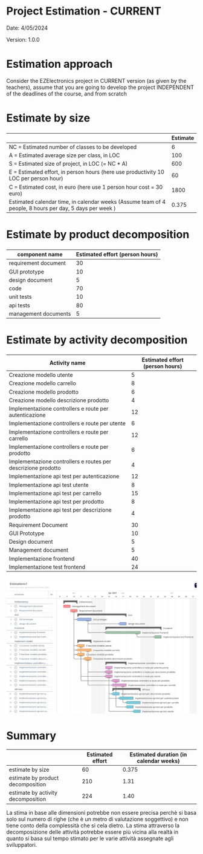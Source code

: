 # Project Estimation - CURRENT
Date: 4/05/2024

Version: 1.0.0


# Estimation approach
Consider the EZElectronics  project in CURRENT version (as given by the teachers), assume that you are going to develop the project INDEPENDENT of the deadlines of the course, and from scratch
# Estimate by size
### 
|             | Estimate                        |             
| ----------- | ------------------------------- |  
| NC =  Estimated number of classes to be developed   |       6                      |             
|  A = Estimated average size per class, in LOC       |             100               | 
| S = Estimated size of project, in LOC (= NC * A) | 600 |
| E = Estimated effort, in person hours (here use productivity 10 LOC per person hour)  |                60                      |   
| C = Estimated cost, in euro (here use 1 person hour cost = 30 euro) | 1800 | 
| Estimated calendar time, in calendar weeks (Assume team of 4 people, 8 hours per day, 5 days per week ) |          0.375          |               

# Estimate by product decomposition
### 
|         component name    | Estimated effort (person hours)   |             
| ----------- | ------------------------------- | 
|requirement document    | 30 |
| GUI prototype | 10 |
|design document | 5 |
|code | 70 |
| unit tests | 10 |
| api tests | 80 |
| management documents  | 5 |



# Estimate by activity decomposition
### 
|         Activity name    | Estimated effort (person hours)   |             
| ----------- | ------------------------------- | 
|Creazione modello utente  | 5 |
|Creazione modello carrello  | 8 |
|Creazione modello prodotto  | 6 |
|Creazione modello descrizione prodotto  | 4 |
|Implementazione controllers e route per autenticazione| 12|
|Implementazione controllers e route per utente| 6|
|Implementazione controllers e route per carrello| 12|
|Implementazione controllers e route per prodotto| 6|
|Implementazione controllers e routes per descrizione prodotto| 4|
|Implementazione api test per autenticazione| 12 |
|Implementazione api test utente| 8 |
|Implementazione api test per carrello| 15 |
|Implementazione api test per prodotto| 8 |
|Implementazione api test per descrizione prodotto| 4 |
|Requirement Document| 30 |
|GUI Prototype | 10 |
|Design document| 5 |
|Management document| 5 |
|Implementazione frontend | 40 |
|Implementazione test frontend| 24 |

###
![gantt_v1](/estimation_images/gantt_v1.jpeg)

# Summary

|             | Estimated effort                        |   Estimated duration (in calendar weeks) |          
| ----------- | ------------------------------- | ---------------|
| estimate by size | 60 | 0.375  |
| estimate by product decomposition | 210 | 1.31 |
| estimate by activity decomposition |  224 |  1.40 |


La stima in base alle dimensioni potrebbe non essere precisa perchè si basa solo sul numero di righe (che è un metro di valutazione soggettivo) e non tiene conto della complessità che si cela dietro. 
La stima attraverso la decomposizione delle attività potrebbe essere più vicina alla realtà in quanto si basa sul tempo stimato per le varie attività assegnate agli sviluppatori.


